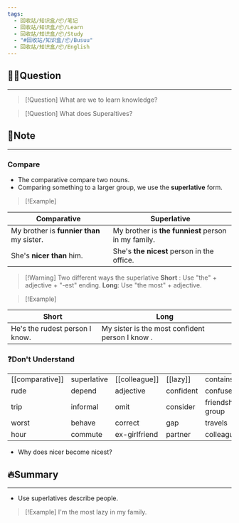 ```yaml
---
tags:
  - 回收站/知识盒/📦/笔记
  - 回收站/知识盒/📦/Learn
  - 回收站/知识盒/📦/Study
  - "#回收站/知识盒/📦/Busuu"
  - 回收站/知识盒/📦/English
---
```


## 🙋‍♀️Question

---

> [!Question] What are we to learn knowledge?

> [!Question] What does Superaltives?

## 📝Note

---

### Compare

- The comparative compare two nouns.
- Comparing something to a larger group, we use the **superlative** form.

> [!Example]

| **Comparative** | **Superlative** |
| ---- | ---- |
| My brother is **funnier than** my sister. | My brother is **the funniest** person in my family. |
| She's **nicer than** him. | She's **the nicest** person in the office. |

> [!Warning] Two different ways the superlative
> **Short** : Use "the" + adjective + "-est" ending.
> **Long**: Use "the most" + adjective.

> [!Example]

| **Short** | **Long** |
| ---- | ---- |
| He's the rudest person I know. | My sister is the most confident person I know . |

### ❓Don't Understand

|  |  |  |  |  |
| ---- | ---- | ---- | ---- | ---- |
| [[comparative]] | superlative | [[colleague]] | [[lazy]] | contains |
| rude | depend | adjective | confident | confused |
| trip | informal | omit | consider | friendship group |
| worst | behave | correct | gap | travels |
| hour | commute | ex-girlfriend | partner | colleagues |

- Why does nicer become nicest?

## 🔥Summary

---
- Use superlatives describe people.

> [!Example]
> I'm the most lazy in my family.
